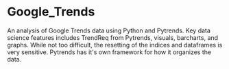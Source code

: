 # Google_Trends
An analysis of Google Trends data using Python and Pytrends. 
Key data science features includes TrendReq from Pytrends, visuals, barcharts, and graphs.
While not too difficult, the resetting of the indices and dataframes is very sensitive. Pytrends has it's own framework for how it organizes the data.
